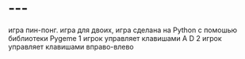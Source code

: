 # ---
игра пин-понг.
игра для двоих,
игра сделана на Python c помошью библиотеки Pygeme
1 игрок управляет клавишами A  D
2 игрок управляет клавишами вправо-влево







